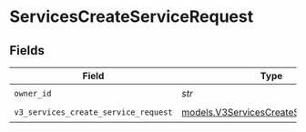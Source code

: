 # ServicesCreateServiceRequest


## Fields

| Field                                                                                | Type                                                                                 | Required                                                                             | Description                                                                          |
| ------------------------------------------------------------------------------------ | ------------------------------------------------------------------------------------ | ------------------------------------------------------------------------------------ | ------------------------------------------------------------------------------------ |
| `owner_id`                                                                           | *str*                                                                                | :heavy_check_mark:                                                                   | N/A                                                                                  |
| `v3_services_create_service_request`                                                 | [models.V3ServicesCreateServiceRequest](../models/v3servicescreateservicerequest.md) | :heavy_check_mark:                                                                   | N/A                                                                                  |
